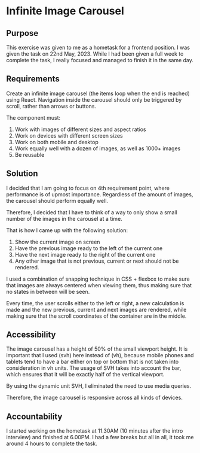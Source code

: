 #   Infinite Image Carousel

##  Purpose
This exercise was given to me as a hometask for a frontend position. I was given the task on 22nd May, 2023.
While I had been given a full week to complete the task, I really focused and managed to finish it in the same day.

##  Requirements
Create an infinite image carousel (the items loop when the end is reached) using React.
Navigation inside the carousel should only be triggered by scroll, rather than arrows or buttons.

The component must:
1.  Work with images of different sizes and aspect ratios
2.  Work on devices with different screen sizes
3.  Work on both mobile and desktop
4.  Work equally well with a dozen of images, as well as 1000+ images
5.  Be reusable

##  Solution
I decided that I am going to focus on 4th requirement point, where performance is of upmost importance. Regardless of the amount of images, the carousel should perform equally well.

Therefore, I decided that I have to think of a way to only show a small number of the images in the carousel at a time.

That is how I came up with the following solution:
1.  Show the current image on screen
2.  Have the previous image ready to the left of the current one
3.  Have the next image ready to the right of the current one
4.  Any other image that is not previous, current or next should not be rendered.

I used a combination of snapping technique in CSS + flexbox to make sure that images are always centered when viewing them, thus making sure that no states in between will be seen.

Every time, the user scrolls either to the left or right, a new calculation is made and the new previous, current and next images are rendered, while making sure that the scroll coordinates of the container are in the middle.

##  Accessibility
The image carousel has a height of 50% of the small viewport height. It is important that I used (svh) here instead of (vh), because mobile phones and tablets tend to have a bar either on top or bottom that is not taken into consideration in vh units. The usage of SVH takes into account the bar, which ensures that it will be exactly half of the vertical viewport.

By using the dynamic unit SVH, I eliminated the need to use media queries.

Therefore, the image carousel is responsive across all kinds of devices.

##  Accountability
I started working on the hometask at 11.30AM (10 minutes after the intro interview) and finished at 6.00PM. I had a few breaks but all in all, it took me around 4 hours to complete the task.